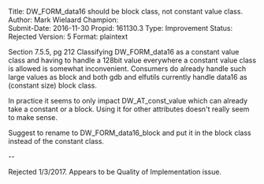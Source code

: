 Title:       DW_FORM_data16 should be block class, not constant value class.
Author:      Mark Wielaard
Champion:    
Submit-Date: 2016-11-30
Propid:      161130.3
Type:        Improvement
Status:      Rejected
Version:     5
Format:      plaintext

Section 7.5.5, pg 212
Classifying DW_FORM_data16 as a constant value class and having to handle
a 128bit value everywhere a constant value class is allowed is somewhat 
inconvenient. Consumers do already handle such large values as block and 
both gdb and elfutils currently handle data16 as (constant size) block class.

In practice it seems to only impact DW_AT_const_value which can already 
take a constant or a block. Using it for other attributes doesn't really 
seem to make sense.

Suggest to rename to DW_FORM_data16_block and put it in the block class 
instead of the constant class.

--

Rejected 1/3/2017.
Appears to be Quality of Implementation issue.
